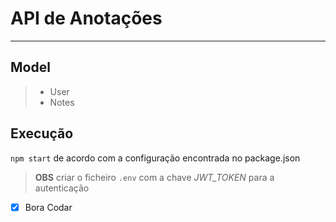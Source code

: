 # API de Anotações

---
## Model
> - User
> - Notes

## Execução

`npm start` de acordo com a configuração encontrada no package.json


> **OBS** criar o ficheiro `.env` com a chave *JWT_TOKEN* para a autenticação

- [x] Bora Codar
